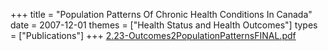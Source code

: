 +++
title = "Population Patterns Of Chronic Health Conditions In Canada"
date = 2007-12-01
themes = ["Health Status and Health Outcomes"]
types = ["Publications"]
+++
[2.23-Outcomes2PopulationPatternsFINAL.pdf](/files/2.23-Outcomes2PopulationPatternsFINAL.pdf)
